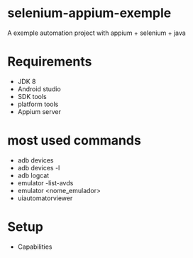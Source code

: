 # selenium-appium-exemple
A exemple automation project with appium + selenium + java 

# Requirements

* JDK 8
* Android studio
* SDK tools
* platform tools
* Appium server

# most used commands

* adb devices
* adb devices -l 
* adb logcat
* emulator -list-avds
* emulator <nome_emulador>
* uiautomatorviewer

# Setup

* Capabilities
